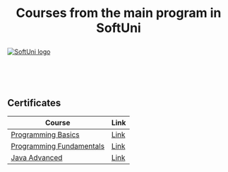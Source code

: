 # <p align="center"> Courses from the main program in SoftUni <p>

<a href="https://softuni.bg/trainings/courses" rel="Courses">  ![SoftUni logo][logo] <a/>

[logo]: http://innovationstarterbox.bg/wp-content/uploads/2016/05/Softuni_logo_trasparent.png "Logo Title Text 2"

<br/>
<br/>
<br/>

<h2> Certificates </h2>

|**Course**|**Link**| 
|---|---|
|<a href="https://softuni.bg/courses/programming-basics" > Programming Basics </a>   | <a href="https://softuni.bg/certificates/details/85268/21996d73"> Link</a> |
|<a href="https://softuni.bg/courses/technology-fundamentals-csharp-java-javascript-and-python" > Programming Fundamentals </a>  | <a href="https://softuni.bg/certificates/details/96650/44c062c0"> Link</a> |
|<a href="https://softuni.bg/modules/59/java-advanced/1281" > Java Advanced </a>   | <a href="https://softuni.bg/certificates/details/98522/9a37f3c1"> Link</a> |
